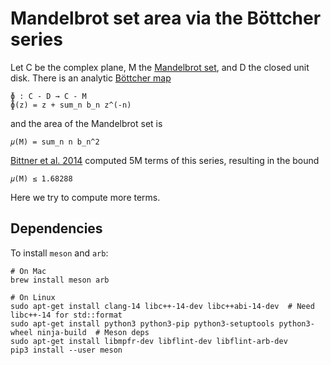 # Mandelbrot set area via the Böttcher series

Let C be the complex plane, M the [Mandelbrot set](https://en.wikipedia.org/wiki/Mandelbrot_set), and D the closed unit disk.  There is an analytic [Böttcher map](https://en.wikipedia.org/wiki/External_ray)

    ɸ : C - D → C - M
    ɸ(z) = z + sum_n b_n z^(-n)

and the area of the Mandelbrot set is

    𝜇(M) = sum_n n b_n^2

[Bittner et al. 2014](https://arxiv.org/abs/1410.1212) computed 5M terms of this series, resulting in the bound

    𝜇(M) ≤ 1.68288

Here we try to compute more terms.

## Dependencies

To install `meson` and `arb`:

    # On Mac
    brew install meson arb

    # On Linux
    sudo apt-get install clang-14 libc++-14-dev libc++abi-14-dev  # Need libc++-14 for std::format
    sudo apt-get install python3 python3-pip python3-setuptools python3-wheel ninja-build  # Meson deps
    sudo apt-get install libmpfr-dev libflint-dev libflint-arb-dev
    pip3 install --user meson
